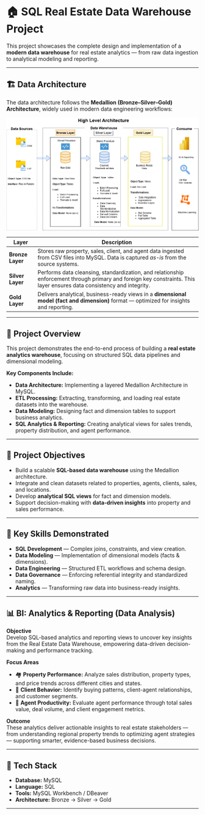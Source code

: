 # 🏠 SQL Real Estate Data Warehouse Project  
  
This project showcases the complete design and implementation of a **modern data warehouse** for real estate analytics — from raw data ingestion to analytical modeling and reporting. 

---

## 🏗️ Data Architecture  

The data architecture follows the **Medallion (Bronze–Silver–Gold) Architecture**, widely used in modern data engineering workflows: 

![Alt text](Docs/Data_Architecture.png)


| Layer | Description |
|--------|-------------|
| **Bronze Layer** | Stores raw property, sales, client, and agent data ingested from CSV files into MySQL. Data is captured *as-is* from the source systems. |
| **Silver Layer** | Performs data cleansing, standardization, and relationship enforcement through primary and foreign key constraints. This layer ensures data consistency and integrity. |
| **Gold Layer** | Delivers analytical, business-ready views in a **dimensional model (fact and dimension)** format — optimized for insights and reporting. |

---

## 📖 Project Overview  

This project demonstrates the end-to-end process of building a **real estate analytics warehouse**, focusing on structured SQL data pipelines and dimensional modeling.  

**Key Components Include:**  
- **Data Architecture:** Implementing a layered Medallion Architecture in MySQL.  
- **ETL Processing:** Extracting, transforming, and loading real estate datasets into the warehouse.  
- **Data Modeling:** Designing fact and dimension tables to support business analytics.  
- **SQL Analytics & Reporting:** Creating analytical views for sales trends, property distribution, and agent performance.  

---

## 🎯 Project Objectives  

- Build a scalable **SQL-based data warehouse** using the Medallion architecture.  
- Integrate and clean datasets related to properties, agents, clients, sales, and locations.  
- Develop **analytical SQL views** for fact and dimension models.  
- Support decision-making with **data-driven insights** into property and sales performance.  

---

## 🧠 Key Skills Demonstrated  

- **SQL Development** — Complex joins, constraints, and view creation.  
- **Data Modeling** — Implementation of dimensional models (facts & dimensions).  
- **Data Engineering** — Structured ETL workflows and schema design.  
- **Data Governance** — Enforcing referential integrity and standardized naming.  
- **Analytics** — Transforming raw data into business-ready insights.  

---
## 📊 BI: Analytics & Reporting (Data Analysis)

**Objective**  
Develop SQL-based analytics and reporting views to uncover key insights from the Real Estate Data Warehouse, empowering data-driven decision-making and performance tracking.

**Focus Areas**  

- 🏘️ **Property Performance:** Analyze sales distribution, property types, and price trends across different cities and states.  
- 👥 **Client Behavior:** Identify buying patterns, client-agent relationships, and customer segments.  
- 💼 **Agent Productivity:** Evaluate agent performance through total sales value, deal volume, and client engagement metrics.  

**Outcome**  
These analytics deliver actionable insights to real estate stakeholders — from understanding regional property trends to optimizing agent strategies — supporting smarter, evidence-based business decisions.

---

## 🧰 Tech Stack  

- **Database:** MySQL  
- **Language:** SQL  
- **Tools:** MySQL Workbench / DBeaver  
- **Architecture:** Bronze → Silver → Gold  

---

